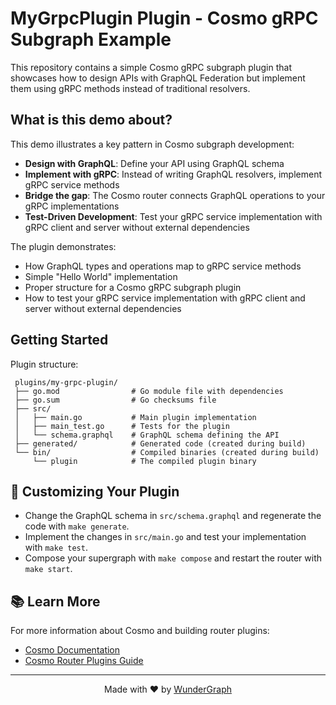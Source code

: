 # MyGrpcPlugin Plugin - Cosmo gRPC Subgraph Example

This repository contains a simple Cosmo gRPC subgraph plugin that showcases how to design APIs with GraphQL Federation but implement them using gRPC methods instead of traditional resolvers.

## What is this demo about?

This demo illustrates a key pattern in Cosmo subgraph development:
- **Design with GraphQL**: Define your API using GraphQL schema
- **Implement with gRPC**: Instead of writing GraphQL resolvers, implement gRPC service methods
- **Bridge the gap**: The Cosmo router connects GraphQL operations to your gRPC implementations
- **Test-Driven Development**: Test your gRPC service implementation with gRPC client and server without external dependencies

The plugin demonstrates:
- How GraphQL types and operations map to gRPC service methods
- Simple "Hello World" implementation
- Proper structure for a Cosmo gRPC subgraph plugin
- How to test your gRPC service implementation with gRPC client and server without external dependencies

## Getting Started

Plugin structure:

   ```
    plugins/my-grpc-plugin/
    ├── go.mod                # Go module file with dependencies
    ├── go.sum                # Go checksums file
    ├── src/
    │   ├── main.go           # Main plugin implementation
    │   ├── main_test.go      # Tests for the plugin
    │   └── schema.graphql    # GraphQL schema defining the API
    ├── generated/            # Generated code (created during build)
    └── bin/                  # Compiled binaries (created during build)
        └── plugin            # The compiled plugin binary
   ```

## 🔧 Customizing Your Plugin

- Change the GraphQL schema in `src/schema.graphql` and regenerate the code with `make generate`.
- Implement the changes in `src/main.go` and test your implementation with `make test`.
- Compose your supergraph with `make compose` and restart the router with `make start`.

## 📚 Learn More

For more information about Cosmo and building router plugins:
- [Cosmo Documentation](https://cosmo-docs.wundergraph.com/)
- [Cosmo Router Plugins Guide](https://cosmo-docs.wundergraph.com/router/plugins)

---

<p align="center">Made with ❤️ by <a href="https://wundergraph.com">WunderGraph</a></p>